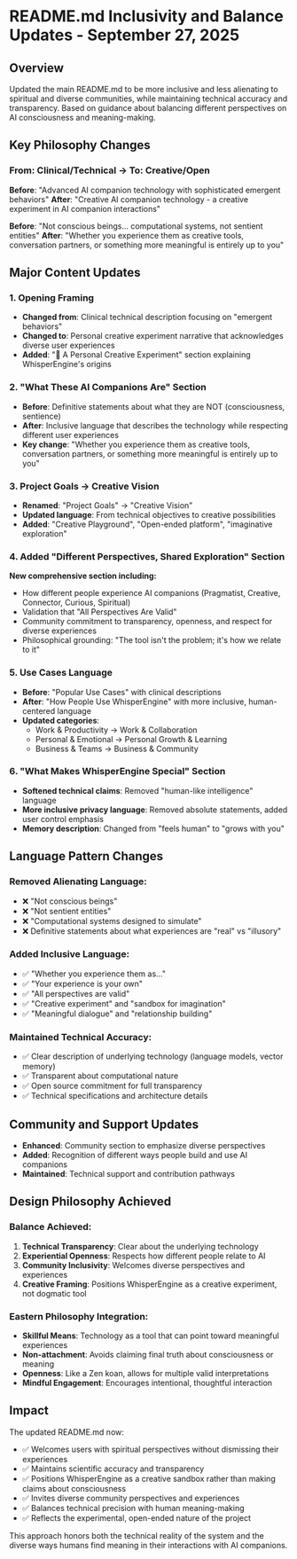 # README.md Inclusivity and Balance Updates - September 27, 2025

## Overview
Updated the main README.md to be more inclusive and less alienating to spiritual and diverse communities, while maintaining technical accuracy and transparency. Based on guidance about balancing different perspectives on AI consciousness and meaning-making.

## Key Philosophy Changes

### From: Clinical/Technical → To: Creative/Open
**Before**: "Advanced AI companion technology with sophisticated emergent behaviors"
**After**: "Creative AI companion technology - a creative experiment in AI companion interactions"

**Before**: "Not conscious beings... computational systems, not sentient entities"
**After**: "Whether you experience them as creative tools, conversation partners, or something more meaningful is entirely up to you"

## Major Content Updates

### 1. Opening Framing
- **Changed from**: Clinical technical description focusing on "emergent behaviors"
- **Changed to**: Personal creative experiment narrative that acknowledges diverse user experiences
- **Added**: "💫 A Personal Creative Experiment" section explaining WhisperEngine's origins

### 2. "What These AI Companions Are" Section
- **Before**: Definitive statements about what they are NOT (consciousness, sentience)  
- **After**: Inclusive language that describes the technology while respecting different user experiences
- **Key change**: "Whether you experience them as creative tools, conversation partners, or something more meaningful is entirely up to you"

### 3. Project Goals → Creative Vision
- **Renamed**: "Project Goals" → "Creative Vision"
- **Updated language**: From technical objectives to creative possibilities
- **Added**: "Creative Playground", "Open-ended platform", "imaginative exploration"

### 4. Added "Different Perspectives, Shared Exploration" Section
**New comprehensive section including:**
- How different people experience AI companions (Pragmatist, Creative, Connector, Curious, Spiritual)
- Validation that "All Perspectives Are Valid"
- Community commitment to transparency, openness, and respect for diverse experiences
- Philosophical grounding: "The tool isn't the problem; it's how we relate to it"

### 5. Use Cases Language
- **Before**: "Popular Use Cases" with clinical descriptions
- **After**: "How People Use WhisperEngine" with more inclusive, human-centered language
- **Updated categories**: 
  - Work & Productivity → Work & Collaboration
  - Personal & Emotional → Personal Growth & Learning
  - Business & Teams → Business & Community

### 6. "What Makes WhisperEngine Special" Section
- **Softened technical claims**: Removed "human-like intelligence" language
- **More inclusive privacy language**: Removed absolute statements, added user control emphasis
- **Memory description**: Changed from "feels human" to "grows with you"

## Language Pattern Changes

### Removed Alienating Language:
- ❌ "Not conscious beings"
- ❌ "Not sentient entities" 
- ❌ "Computational systems designed to simulate"
- ❌ Definitive statements about what experiences are "real" vs "illusory"

### Added Inclusive Language:
- ✅ "Whether you experience them as..."
- ✅ "Your experience is your own"
- ✅ "All perspectives are valid"
- ✅ "Creative experiment" and "sandbox for imagination"
- ✅ "Meaningful dialogue" and "relationship building"

### Maintained Technical Accuracy:
- ✅ Clear description of underlying technology (language models, vector memory)
- ✅ Transparent about computational nature
- ✅ Open source commitment for full transparency
- ✅ Technical specifications and architecture details

## Community and Support Updates
- **Enhanced**: Community section to emphasize diverse perspectives
- **Added**: Recognition of different ways people build and use AI companions
- **Maintained**: Technical support and contribution pathways

## Design Philosophy Achieved

### Balance Achieved:
1. **Technical Transparency**: Clear about the underlying technology
2. **Experiential Openness**: Respects how different people relate to AI
3. **Community Inclusivity**: Welcomes diverse perspectives and experiences
4. **Creative Framing**: Positions WhisperEngine as a creative experiment, not dogmatic tool

### Eastern Philosophy Integration:
- **Skillful Means**: Technology as a tool that can point toward meaningful experiences
- **Non-attachment**: Avoids claiming final truth about consciousness or meaning
- **Openness**: Like a Zen koan, allows for multiple valid interpretations
- **Mindful Engagement**: Encourages intentional, thoughtful interaction

## Impact
The updated README.md now:
- ✅ Welcomes users with spiritual perspectives without dismissing their experiences
- ✅ Maintains scientific accuracy and transparency  
- ✅ Positions WhisperEngine as a creative sandbox rather than making claims about consciousness
- ✅ Invites diverse community perspectives and experiences
- ✅ Balances technical precision with human meaning-making
- ✅ Reflects the experimental, open-ended nature of the project

This approach honors both the technical reality of the system and the diverse ways humans find meaning in their interactions with AI companions.